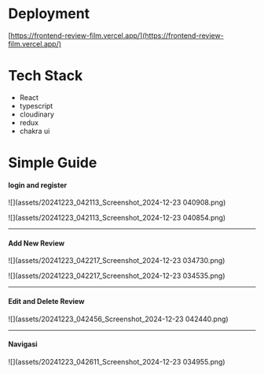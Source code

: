 # Deployment

[https://frontend-review-film.vercel.app/](https://frontend-review-film.vercel.app/)

# Tech Stack

-   React
-   typescript
-   cloudinary
-   redux
-   chakra ui

# Simple Guide

#### login and register

![](assets/20241223_042113_Screenshot_2024-12-23 040908.png)

![](assets/20241223_042113_Screenshot_2024-12-23 040854.png)

---

#### Add New Review

![](assets/20241223_042217_Screenshot_2024-12-23 034730.png)

![](assets/20241223_042217_Screenshot_2024-12-23 034535.png)

---

#### Edit and Delete Review

![](assets/20241223_042456_Screenshot_2024-12-23 042440.png)

---

#### Navigasi

![](assets/20241223_042611_Screenshot_2024-12-23 034955.png)
